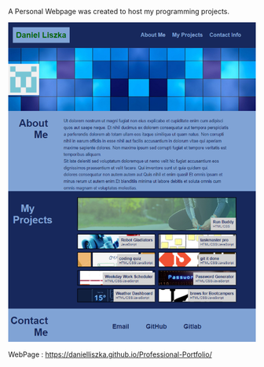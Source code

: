 A Personal Webpage was created to host my programming projects.

![ScreenShot](./images/screenshot.png?raw=true "Professional Portfolio")

WebPage : https://danielliszka.github.io/Professional-Portfolio/